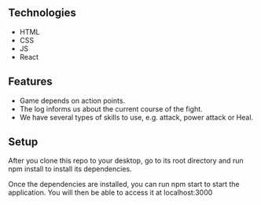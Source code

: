 

## Technologies
* HTML
* CSS
* JS
* React

## Features
* Game depends on action points.
* The log informs us about the current course of the fight.
* We have several types of skills to use, e.g. attack, power attack or Heal.


## Setup
After you clone this repo to your desktop, go to its root directory and run npm install to install its dependencies.

Once the dependencies are installed, you can run npm start to start the application. You will then be able to access it at localhost:3000



